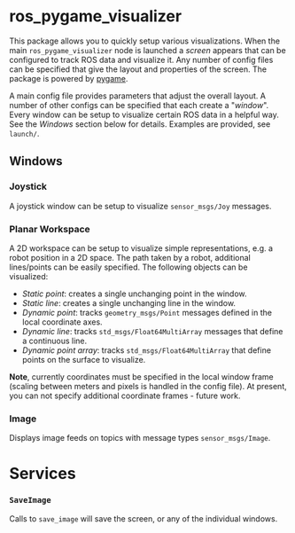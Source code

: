 # ros_pygame_visualizer

This package allows you to quickly setup various visualizations. When the main
`ros_pygame_visualizer` node is launched a *screen* appears that can be
configured to track ROS data and visualize it. Any number of config files can be
specified that give the layout and properties of the screen. The package is
powered by [pygame](https://www.pygame.org/news).

A main config file provides parameters that adjust the overall layout. A number
of other configs can be specified that each create a "*window*". Every window
can be setup to visualize certain ROS data in a helpful way. See the *Windows*
section below for details. Examples are provided, see `launch/`.

## Windows

### Joystick

A joystick window can be setup to visualize `sensor_msgs/Joy` messages.

### Planar Workspace

A 2D workspace can be setup to visualize simple representations, e.g. a robot
position in a 2D space. The path taken by a robot, additional lines/points can
be easily specified. The following objects can be visualized:
- *Static point*: creates a single unchanging point in the window.
- *Static line*: creates a single unchanging line in the window.
- *Dynamic point*: tracks `geometry_msgs/Point` messages defined in the local
  coordinate axes.
- *Dynamic line*: tracks `std_msgs/Float64MultiArray` messages that define a
  continuous line.
- *Dynamic point array*: tracks `std_msgs/Float64MultiArray` that define points
  on the surface to visualize.

**Note**, currently coordinates must be specified in the local window frame
(scaling between meters and pixels is handled in the config file). At present,
you can not specify additional coordinate frames - future work.

### Image

Displays image feeds on topics with message types `sensor_msgs/Image`.

# Services

### `SaveImage`

Calls to `save_image` will save the screen, or any of the individual windows.


